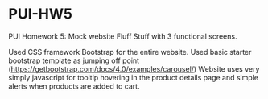 # PUI-HW5
PUI Homework 5: Mock website Fluff Stuff with 3 functional screens.

Used CSS framework Bootstrap for the entire website. 
Used basic starter bootstrap template as jumping off point (https://getbootstrap.com/docs/4.0/examples/carousel/)
Website uses very simply javascript for tooltip hovering in the product details page and simple alerts when products are added to cart.
